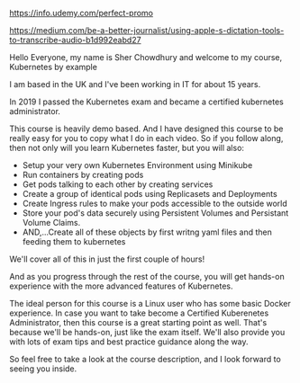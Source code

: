 https://info.udemy.com/perfect-promo

https://medium.com/be-a-better-journalist/using-apple-s-dictation-tools-to-transcribe-audio-b1d992eabd27

Hello Everyone, my name is Sher Chowdhury and welcome to my course, Kubernetes by example

I am based in the UK and I've been working in IT for about 15 years. 

In 2019 I passed the Kubernetes exam and became a certified kubernetes administrator. 

This course is heavily demo based. And I have designed this course to be really easy for you to copy what I do in each video. So if you follow along, then not only will you learn Kubernetes faster, but you will also:

- Setup your very own Kubernetes Environment using Minikube
- Run containers by creating pods
- Get pods talking to each other by creating services
- Create a group of identical pods using Replicasets and Deployments
- Create Ingress rules to make your pods accessible to the outside world
- Store your pod's data securely using Persistent Volumes and Persistant Volume Claims.
- AND,...Create all of these objects by first writng yaml files and then feeding them to kubernetes
  
We'll cover all of this in just the first couple of hours!

And as you progress through the rest of the course, you will get hands-on experience with the more advanced features of Kubernetes.

The ideal person for this course is a Linux user who has some basic Docker experience. In case you want to take become a Certified Kuberenetes Administrator, then this course is a great starting point as well. That's because we'll be hands-on, just like the exam itself. We'll also provide you with lots of exam tips and best practice guidance along the way. 

So feel free to take a look at the course description, and I look forward to seeing you inside.
